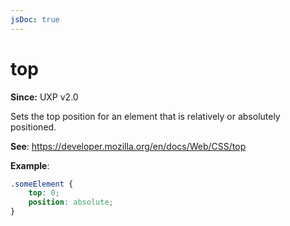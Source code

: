 ```yaml
---
jsDoc: true
---
```

# top

**Since:**  UXP v2.0

Sets the top position for an element that is relatively or absolutely positioned.

**See**: https://developer.mozilla.org/en/docs/Web/CSS/top

**Example**:

```css
.someElement {
    top: 0;
    position: absolute;
}
```
